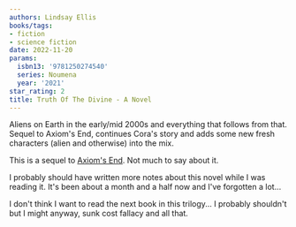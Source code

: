 ```yaml
---
authors: Lindsay Ellis
books/tags:
- fiction
- science fiction
date: 2022-11-20
params:
  isbn13: '9781250274540'
  series: Noumena
  year: '2021'
star_rating: 2
title: Truth Of The Divine - A Novel
---
```


Aliens on Earth in the early/mid 2000s and everything that follows from that.
Sequel to Axiom's End, continues Cora's story and adds some new fresh characters
(alien and otherwise) into the mix.

<!--more-->

This is a sequel to [Axiom's End](/books/2022-11-12/). Not much to say about it.

I probably should have written more notes about this novel while I was reading
it. It's been about a month and a half now and I've forgotten a lot...

I don't think I want to read the next book in this trilogy... I probably
shouldn't but I might anyway, sunk cost fallacy and all that.